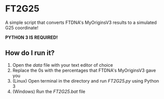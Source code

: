 # FT2G25

A simple script that converts FTDNA's MyOriginsV3 results to a simulated G25 coordinate!

**PYTHON 3 IS REQUIRED!**

## How do I run it?
1. Open the _data_ file with your text editor of choice
2. Replace the 0s with the percentages that FTDNA's MyOriginsV3 gave you
3. (Linux) Open terminal in the directory and run _FT2G25.py_ using Python 3
4. (Windows) Run the _FT2G25.bat_ file
